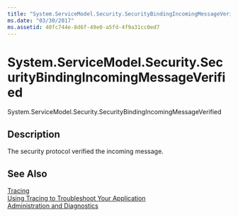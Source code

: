 ```yaml
---
title: "System.ServiceModel.Security.SecurityBindingIncomingMessageVerified"
ms.date: "03/30/2017"
ms.assetid: 40fc744e-8d6f-49e0-a5fd-4f9a31cc0ed7
---
```

# System.ServiceModel.Security.SecurityBindingIncomingMessageVerified
System.ServiceModel.Security.SecurityBindingIncomingMessageVerified  
  
## Description  
 The security protocol verified the incoming message.  
  
## See Also  
 [Tracing](../../../../../docs/framework/wcf/diagnostics/tracing/index.md)  
 [Using Tracing to Troubleshoot Your Application](../../../../../docs/framework/wcf/diagnostics/tracing/using-tracing-to-troubleshoot-your-application.md)  
 [Administration and Diagnostics](../../../../../docs/framework/wcf/diagnostics/index.md)
